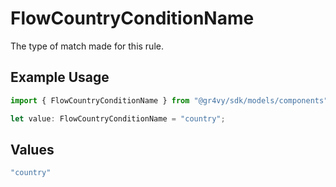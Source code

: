 # FlowCountryConditionName

The type of match made for this rule.

## Example Usage

```typescript
import { FlowCountryConditionName } from "@gr4vy/sdk/models/components";

let value: FlowCountryConditionName = "country";
```

## Values

```typescript
"country"
```